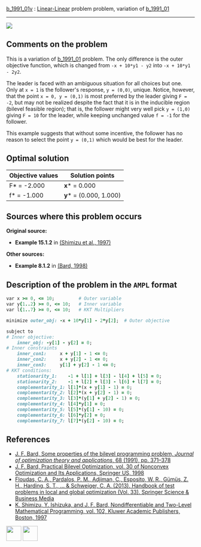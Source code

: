 [b_1991_01v](/BASBLib/LP-LP/b_1991_01v) : [Linear-Linear](/BASBLib/LP-LP-problems) problem problem, variation of [b_1991_01](/BASBLib/LP-LP/b_1991_01)

---

![](/BASBLib/images/b_1991_01v_eq.jpg)

## Comments on the problem

This is a variation of [b_1991_01](http://basblsolver.github.io/BASBLib/LP-LP/b_1991_01) problem. The only difference is the outer objective function, which is changed from `-x + 10*y1 - y2` into `-x + 10*y1 - 2y2`. 

The leader is faced with an ambiguous situation for all choices but one. Only at `x = 1` is the follower's response, `y = (0,0)`, unique. Notice, however, that the point `x = 0, y = (0,1)` is most preferred by the leader giving `F = -2`, but may not be realized despite the fact that it is in the inducible region (bilevel feasible region); that is, the follower might very well pick `y = (1,0)` giving `F = 10` for the leader, while keeping unchanged value `f = -1` for the follower.

This example suggests that without some incentive, the follower has no reason to select the point `y = (0,1)` which would be best for the leader.

## Optimal solution

Objective values   | Solution points         |
------------------ | ----------------------- |
F* = -2.000        | __x__* = 0.000          |
f* = -1.000        | __y__* = (0.000, 1.000) |

## Sources where this problem occurs

__Original source:__

 - __Example 15.1.2__ in [(Shimizu et al., 1997)][Shimizu et al., 1997]

__Other sources:__

 - __Example 8.1.2__ in [(Bard, 1998)][Bard, 1998]

## Description of the problem in the `AMPL` format

```ruby
var x >= 0, <= 10;         # Outer variable
var y{1..2} >= 0, <= 10;   # Inner variable
var l{1..7} >= 0, <= 10;   # KKT Multipliers

minimize outer_obj: -x + 10*y[1] - 2*y[2];  # Outer objective

subject to
# Inner objective:
    inner_obj: -y[1] - y[2] = 0;
# Inner constraints
    inner_con1:     x + y[1] - 1 <= 0;
    inner_con2:     x + y[2] - 1 <= 0;
    inner_con3:     y[1] + y[2] - 1 <= 0;
# KKT conditions:
    stationarity_1:    -1 + l[1] + l[3] - l[4] + l[5] = 0;
    stationarity_2:    -1 + l[2] + l[3] - l[6] + l[7] = 0;
    complementarity_1: l[1]*(x + y[1] - 1) = 0;
    complementarity_2: l[2]*(x + y[2] - 1) = 0;
    complementarity_3: l[3]*(y[1] + y[2] - 1) = 0;
    complementarity_4: l[4]*y[1] = 0;
    complementarity_5: l[5]*(y[1] - 10) = 0;
    complementarity_6: l[6]*y[2] = 0;
    complementarity_7: l[7]*(y[2] - 10) = 0;
```

##  References

 - [J. F. Bard, Some properties of the bilevel programming problem, *Journal of optimization theory and applications*, 68 (1991), pp. 371–378](https://doi.org/10.1007/BF00941574)
 - [J. F. Bard, Practical Bilevel Optimization, vol. 30 of Nonconvex Optimization and Its Applications, Springer US, 1998](https://doi.org/10.1007/978-1-4757-2836-1)
 - [Floudas, C. A., Pardalos, P. M., Adjiman, C., Esposito, W. R., Gümüs, Z. H., Harding, S. T., ... & Schweiger, C. A. (2013). Handbook of test problems in local and global optimization (Vol. 33). Springer Science & Business Media](https://doi.org/10.1007/978-1-4757-3040-1)
 - [K. Shimizu, Y. Ishizuka, and J. F. Bard, Nondifferentiable and Two-Level Mathematical Programming, vol. 102, Kluwer Academic Publishers, Boston, 1997](https://doi.org/10.1016/S0377-2217(97)00228-2)


[<img src="http://www.interupgrade.com/images/pfeil-backbutton.png" width="40" height="40">](/BASBLib/LP-LP-problems "Back to summary of LP-LP problems")
[<img src="https://cdn1.iconfinder.com/data/icons/MetroStation-PNG/128/MB__home.png" width="40" height="40">](/BASBLib/index "Back to homepage")

[Bard, 1991]: https://doi.org/10.1007/BF00941574
[Bard, 1998]: https://doi.org/10.1007/978-1-4757-2836-1
[Floudas et al., 1999]: https://doi.org/10.1007/978-1-4757-3040-1
[Shimizu et al., 1997]: https://doi.org/10.1016/S0377-2217(97)00228-2
